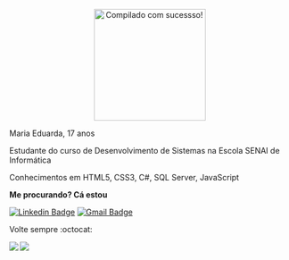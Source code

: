 <p align="center"><img src="https://github.com/MaduSilva/MaduSilva/blob/master/ezgif.com-add-text (1).gif" alt="Compilado com sucessso!" width="200px"></p>

<p> Maria Eduarda,  17 anos </p>
<p> Estudante do curso de Desenvolvimento de Sistemas na Escola SENAI de Informática</p>
<p> Conhecimentos em HTML5, CSS3, C#, SQL Server, JavaScript </p>


<p><b>Me procurando? Cá estou</p></b>

[![Linkedin Badge](https://img.shields.io/badge/-Madudev-blue?style=flat-square&logo=Linkedin&logoColor=white&link=https://www.linkedin.com/in/madudev)](https://www.linkedin.com/in/madudev)
[![Gmail Badge](https://img.shields.io/badge/-eumadu.silva@gmail.com-c14438?style=flat-square&logo=Gmail&logoColor=white&link=mailto:eumadu.silva@gmail.com)](mailto:eumadu.silva@gmail.com)


Volte sempre :octocat:

<a href="https://github.com/MaduSilva/github-readme-stats">
  <img align="left" src="https://github-readme-stats.vercel.app/api?username=MaduSilva&show_icons=true" />
</a>
<a href="https://github.com/MaduSilva/convoychat">
  <img align="left" src="https://github-readme-stats.vercel.app/api/top-langs/?username=MaduSilva" />
</a>

